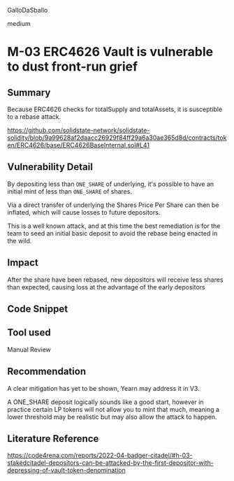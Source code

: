 GalloDaSballo

medium

# M-03 ERC4626 Vault is vulnerable to dust front-run grief

## Summary

Because ERC4626 checks for totalSupply and totalAssets, it is susceptible to a rebase attack.


https://github.com/solidstate-network/solidstate-solidity/blob/9a99628af2daacc26929f84ff29a6a30ae365d8d/contracts/token/ERC4626/base/ERC4626BaseInternal.sol#L41

## Vulnerability Detail

By depositing less than `ONE_SHARE` of underlying, it's possible to have an initial mint of less than `ONE_SHARE` of shares.

Via a direct transfer of underlying the Shares Price Per Share can then be inflated, which will cause losses to future depositors.

This is a well known attack, and at this time the best remediation is for the team to seed an initial basic deposit to avoid the rebase being enacted in the wild.

## Impact

After the share have been rebased, new depositors will receive less shares than expected, causing loss at the advantage of the early depositors

## Code Snippet

## Tool used

Manual Review

## Recommendation

A clear mitigation has yet to be shown, Yearn may address it in V3.

A ONE_SHARE deposit logically sounds like a good start, however in practice certain LP tokens will not allow you to mint that much, meaning a lower threshold may be realistic but may also allow the attack to happen.


## Literature Reference
https://code4rena.com/reports/2022-04-badger-citadel/#h-03-stakedcitadel-depositors-can-be-attacked-by-the-first-depositor-with-depressing-of-vault-token-denomination
